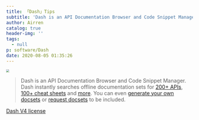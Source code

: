 ```yaml
---
title: 「Dash」Tips
subtitle: 'Dash is an API Documentation Browser and Code Snippet Manager'
author: Airren
catalog: true
header-img: ''
tags:
  - null
p: software/Dash
date: 2020-08-05 01:35:26
---
```






<img src="https://kapeli.com/img/dash-256.png" style="zoom: 50%;" />

> Dash is an API Documentation Browser and Code Snippet Manager. Dash instantly searches offline documentation sets for [200+ APIs](https://www.kapeli.com/dash#docsets), [100+ cheat sheets](https://www.kapeli.com/cheatsheets) and [more](https://www.kapeli.com/dash#thirdparty). You can even [generate your own docsets](https://www.kapeli.com/docsets) or [request docsets](https://www.kapeli.com/contact) to be included.


[Dash V4 license](./Dash/license.dash-license)

